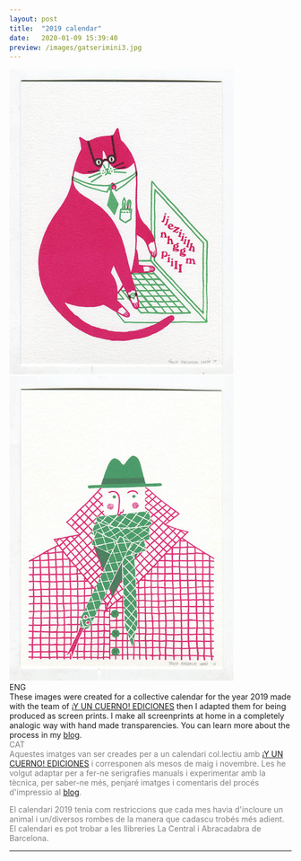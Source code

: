 ```yaml
---
layout: post
title:  "2019 calendar"
date:   2020-01-09 15:39:40
preview: /images/gatserimini3.jpg
---
```



<div class="row">

<div class="column">
 <img src="/images/seri1.jpg" alt="drawing" width="400">

</div>
 <div class="column">
<img src="/images/seri2.jpg" alt="drawing" width="400">
 </div>
 </div>

<div class="row">

  <div class="column">
  ENG<br>
  These images were created for a collective calendar for the year 2019 made with the team of <a href="https://yuncuernoediciones.tumblr.com/">¡Y UN CUERNO! EDICIONES</a> then I adapted them for being produced as screen prints. I make all screenprints at home in a completely analogic way with hand made transparencies. You can learn more about the process in my <a href="{{ site.baseurl }}/blog/">blog</a>.<br>
</div>

   <div class="column">
   <font color="#808080">
   CAT<br>
Aquestes imatges van ser creades per a un calendari col.lectiu amb <a href="https://yuncuernoediciones.tumblr.com/">¡Y UN CUERNO! EDICIONES</a> i corresponen als mesos de maig i novembre. Les  he volgut adaptar per a fer-ne serigrafies manuals i experimentar amb la tècnica, per saber-ne més, penjaré imatges i comentaris del procés d'impressio al <a href="{{ site.baseurl }}/blog/">blog</a>.</font><br>
   </div>



 </div>




<font color="#808080">El calendari 2019 tenia com restriccions que cada mes havia d'incloure un animal i un/diversos rombes de la manera que cadascu trobés més adient. El calendari es pot trobar a les llibreries La Central i Abracadabra de Barcelona.</font>

---

